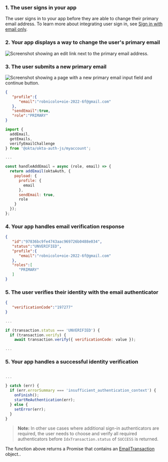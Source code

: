 ### 1. The user signs in your app

The user signs in to your app before they are able to change their primary email address. To learn more about integrating user sign in, see [Sign in with email only](docs/guides/pwd-optional-sign-in-email/react/main/).

<!-- The above react sign in guide will be completed in https://oktainc.atlassian.net/browse/OKTA-502075 -->

### 2. Your app displays a way to change the user's primary email

<div class="half border">

![Screenshot showing an edit link next to the primary email address.](/img/pwd-optional/pwd-optional-change-email-my-account-js-react-edit-email.png)

</div>

### 3. The user submits a new primary email

<div class="half border">

![Screenshot showing a page with a new primary email input field and continue button.](/img/pwd-optional/pwd-optional-change-email-my-account-js-react-submit-email.png)

</div>

```json
{
   "profile":{
      "email":"robnicolo+oie-2022-6f@gmail.com"
   },
   "sendEmail":true,
   "role":"PRIMARY"
}
```

```javascript
import {
  addEmail,
  getEmails,
  verifyEmailChallenge
} from '@okta/okta-auth-js/myaccount';

...

const handleAddEmail = async (role, email) => {
  return addEmail(oktaAuth, {
    payload: {
      profile: {
        email
      },
      sendEmail: true,
      role
    }
  });
};
```

### 4. Your app handles email verification response

```json
{
   "id":"97836bc9fe4743aac969726b0488e034",
   "status":"UNVERIFIED",
   "profile":{
      "email":"robnicolo+oie-2022-6f@gmail.com"
   },
   "roles":[
      "PRIMARY"
   ]
}
```

### 5. The user verifies their identity with the email authenticator

```json
{
   "verificationCode":"197277"
}
```


```javascript
...

if (transaction.status === 'UNVERIFIED') {
  if (transaction.verify) {
    await transaction.verify({ verificationCode: value });

...
```

### 5. Your app handles a successful identity verification

```javascript

...

} catch (err) {
  if (err.errorSummary === 'insufficient_authentication_context') {
    onFinish();
    startReAuthentication(err);
  } else {
    setError(err);
  }
}
```

> **Note:** In other use cases where additional sign-in authenticators are required, the user needs to choose and verify all required authenticators before `IdxTransaction.status` of `SUCCESS` is returned.

The function above returns a Promise that contains an [EmailTransaction](https://github.com/okta/okta-auth-js/blob/master/docs/myaccount/classes/EmailTransaction.md) object..
